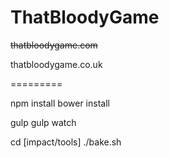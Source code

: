 ThatBloodyGame
==============

~~thatbloodygame.com~~

thatbloodygame.co.uk

=========

npm install
bower install

gulp
gulp watch

cd [impact/tools]
./bake.sh